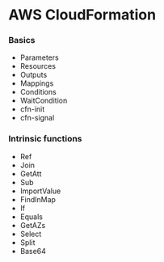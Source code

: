 # AWS CloudFormation

### Basics

- Parameters
- Resources
- Outputs
- Mappings
- Conditions
- WaitCondition
- cfn-init
- cfn-signal

### Intrinsic functions

- Ref
- Join
- GetAtt
- Sub
- ImportValue
- FindInMap
- If
- Equals
- GetAZs
- Select
- Split
- Base64
